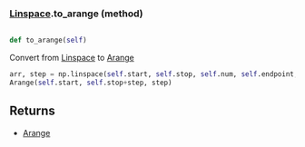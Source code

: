 ### [Linspace](Linspace.md).to_arange (method)


```py

def to_arange(self)

```



Convert from [Linspace](Linspace.md) to [Arange](Arange.md)

```py
arr, step = np.linspace(self.start, self.stop, self.num, self.endpoint, retstep=True)
Arange(self.start, self.stop+step, step)
```

Returns
----------
* [Arange](Arange.md)

